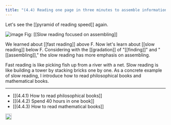 ```yaml
---
title: "(4.4) Reading one page in three minutes to assemble information"
---
```


Let's see the [[pyramid of reading speed]] again.

![image](https://gyazo.com/f7e65e4282a0b8f83f3d2b5555fc0196/thumb/1000)
Fig: [[Slow reading focused on assembling]]

We learned about [[fast reading]] above F. Now let's learn about [[slow reading]] below F. Considering with the [[gradation]] of "[[finding]]" and "[[assembling]]," the slow reading has more emphasis on assembling.

Fast reading is like picking fish up from a river with a net. Slow reading is like building a tower by stacking bricks one by one. As a concrete example of slow reading, I introduce how to read philosophical books and mathematical books.

---

- [[(4.4.1) How to read philosophical books]]
- [[(4.4.2) Spend 40 hours in one book]]
- [[(4.4.3) How to read mathematical books]]

<img src='https://scrapbox.io/api/pages/nishio-en/en/icon' alt='en.icon' height="19.5"/>